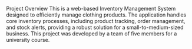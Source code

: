 Project Overview
This is a web-based Inventory Management System designed to efficiently manage clothing products. 
The application handles core inventory processes, including product tracking, order management, and stock alerts, providing a robust solution for a small-to-medium-sized business. 
This project was developed by a team of five members for a university course.
